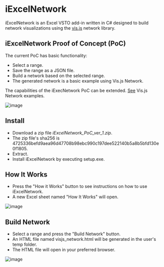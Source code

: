 # iExcelNetwork
iExcelNetwork is an Excel VSTO add-in written in C# designed to build network visualizations using the [vis.js](https://visjs.org) network library.

## iExcelNetwork Proof of Concept (PoC)
The current PoC has basic functionality:
* Select a range.
* Save the range as a JSON file.
* Build a network based on the selected range.
* The generated network is a basic example using Vis.js Network.
  
The capabilities of the iExecNetwork PoC can be extended. [See](https://visjs.github.io/vis-network/examples/) Vis.js Network examples.

  ![image](https://github.com/Alek010/iExcelNetwork/assets/77459555/d3dd18b1-2b6d-475e-8daa-be7bb63859fe)

## Install
* Download a zip file *iExcelNetwork_PoC_ver_1.zip*.
* The zip file's sha256 is 4725336befd9aea96d47708b98ebc990c197dee522140b5a8b5bfd130e0f1805.
* Extract.
* Install iExcelNetwork by executing setup.exe.

## How It Works
* Press the "How it Works" button to see instructions on how to use iExcelNetwork.
* A new Excel sheet named "How It Works" will open.

![image](https://github.com/Alek010/iExcelNetwork/assets/77459555/d30e56f4-00fd-47bc-8330-e345deb9df26)


## Build Network
* Select a range and press the "Build Network" button.
* An HTML file named visjs_network.html will be generated in the user's temp folder.
* The HTML file will open in your preferred browser.

![image](https://github.com/Alek010/iExcelNetwork/assets/77459555/36785bac-e14d-4cc3-bcd9-c17d4530c0ce)
